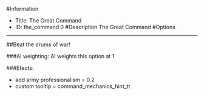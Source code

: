 #Information
 - Title: The Great Command
 - ID: the_command.0
#Description
The Great Command
#Options

___
##Beat the drums of war!

###AI weighting:
AI weights this option at 1


###Efects:<ul><li>add army professionalism = 0.2</li><li>custom tooltip = command_mechanics_hint_tt</li></ul>
